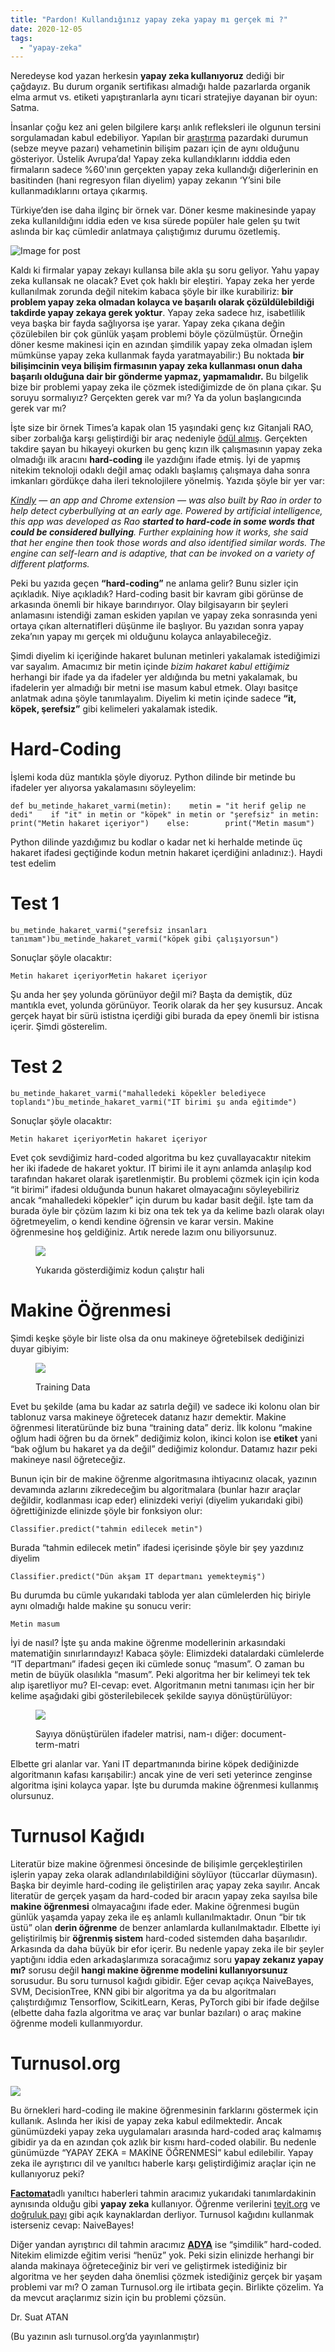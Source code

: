 ```yaml
---
title: "Pardon! Kullandığınız yapay zeka yapay mı gerçek mi ?"
date: 2020-12-05
tags: 
  - "yapay-zeka"
---
```


Neredeyse kod yazan herkesin **yapay zeka kullanıyoruz** dediği bir çağdayız. Bu durum organik sertifikası almadığı halde pazarlarda organik elma armut vs. etiketi yapıştıranlarla aynı ticari stratejiye dayanan bir oyun: Satma.

İnsanlar çoğu kez ani gelen bilgilere karşı anlık refleksleri ile olgunun tersini sorgulamadan kabul edebiliyor. Yapılan bir [araştırma](https://www.theverge.com/2019/3/5/18251326/ai-startups-europe-fake-40-percent-mmc-report) pazardaki durumun (sebze meyve pazarı) vehametinin bilişim pazarı için de aynı olduğunu gösteriyor. Üstelik Avrupa’da! Yapay zeka kullandıklarını idddia eden firmaların sadece %60'ının gerçekten yapay zeka kullandığı diğerlerinin en basitinden (hani regresyon filan diyelim) yapay zekanın ‘Y’sini bile kullanmadıklarını ortaya çıkarmış.

Türkiye’den ise daha ilginç bir örnek var. Döner kesme makinesinde yapay zeka kullanıldığını iddia eden ve kısa sürede popüler hale gelen şu twit aslında bir kaç cümledir anlatmaya çalıştığımız durumu özetlemiş.

![Image for post](/images/12445-1uqgzq0_sfoxwiipextx0iq.png)

Kaldı ki firmalar yapay zekayı kullansa bile akla şu soru geliyor. Yahu yapay zeka kullansak ne olacak? Evet çok haklı bir eleştiri. Yapay zeka her yerde kullanılmak zorunda değil nitekim kabaca şöyle bir ilke kurabiliriz: **bir problem yapay zeka olmadan kolayca ve başarılı olarak çözüldülebildiği takdirde yapay zekaya gerek yoktur**. Yapay zeka sadece hız, isabetlilik veya başka bir fayda sağlıyorsa işe yarar. Yapay zeka çıkana değin çözülebilen bir çok günlük yaşam problemi böyle çözülmüştür. Örneğin döner kesme makinesi için en azından şimdilik yapay zeka olmadan işlem mümkünse yapay zeka kullanmak fayda yaratmayabilir:) Bu noktada **bir bilişimcinin veya bilişim firmasının yapay zeka kullanması onun daha başarılı olduğuna dair bir gönderme yapmaz, yapmamalıdır.** Bu bilgelik bize bir problemi yapay zeka ile çözmek istediğimizde de ön plana çıkar. Şu soruyu sormalıyız? Gerçekten gerek var mı? Ya da yolun başlangıcında gerek var mı?

İşte size bir örnek Times’a kapak olan 15 yaşındaki genç kız Gitanjali RAO, siber zorbalığa karşı geliştirdiği bir araç nedeniyle [ödül almış](https://analyticsindiamag.com/how-this-ai-solution-by-15-yo-won-her-first-ever-times-kid-of-the-year-award/). Gerçekten takdire şayan bu hikayeyi okurken bu genç kızın ilk çalışmasının yapay zeka olmadığı ilk aracını **hard-coding** ile yazdığını ifade etmiş. İyi de yapmış nitekim teknoloji odaklı değil amaç odaklı başlamış çalışmaya daha sonra imkanları gördükçe daha ileri teknolojilere yönelmiş. Yazıda şöyle bir yer var:

_[Kindly](https://kindly.godaddysites.com/) — an app and Chrome extension — was also built by Rao in order to help detect cyberbullying at an early age. Powered by artificial intelligence, this app was developed as Rao **started to hard-code in some words that could be considered bullying**. Further explaining how it works, she said that her engine then took those words and also identified similar words. The engine can self-learn and is adaptive, that can be invoked on a variety of different platforms._

Peki bu yazıda geçen **“hard-coding”** ne anlama gelir? Bunu sizler için açıkladık. Niye açıkladık? Hard-coding basit bir kavram gibi görünse de arkasında önemli bir hikaye barındırıyor. Olay bilgisayarın bir şeyleri anlamasını istendiği zaman eskiden yapılan ve yapay zeka sonrasında yeni ortaya çıkan alternatifleri düşünme ile başlıyor. Bu yazıdan sonra yapay zeka’nın yapay mı gerçek mi olduğunu kolayca anlayabileceğiz.

Şimdi diyelim ki içeriğinde hakaret bulunan metinleri yakalamak istediğimizi var sayalım. Amacımız bir metin içinde _bizim hakaret kabul_ _ettiğimiz_ herhangi bir ifade ya da ifadeler yer aldığında bu metni yakalamak, bu ifadelerin yer almadığı bir metni ise masum kabul etmek. Olayı basitçe anlatmak adına şöyle tanımlayalım. Diyelim ki metin içinde sadece **“it, köpek, şerefsiz”** gibi kelimeleri yakalamak istedik.

# Hard-Coding

İşlemi koda düz mantıkla şöyle diyoruz. Python dilinde bir metinde bu ifadeler yer alıyorsa yakalamasını söyleyelim:

```
def bu_metinde_hakaret_varmi(metin):    metin = "it herif gelip ne dedi"    if "it" in metin or "köpek" in metin or "şerefsiz" in metin:        print("Metin hakaret içeriyor")    else:        print("Metin masum")
```

Python dilinde yazdığımız bu kodlar o kadar net ki herhalde metinde üç hakaret ifadesi geçtiğinde kodun metnin hakaret içerdiğini anladınız:). Haydi test edelim

# Test 1

```
bu_metinde_hakaret_varmi("şerefsiz insanları tanımam")bu_metinde_hakaret_varmi("köpek gibi çalışıyorsun")
```

Sonuçlar şöyle olacaktır:

```
Metin hakaret içeriyorMetin hakaret içeriyor
```

Şu anda her şey yolunda görünüyor değil mi? Başta da demiştik, düz mantıkla evet, yolunda görünüyor. Teorik olarak da her şey kusursuz. Ancak gerçek hayat bir sürü ististna içerdiği gibi burada da epey önemli bir istisna içerir. Şimdi gösterelim.

# Test 2

```
bu_metinde_hakaret_varmi("mahalledeki köpekler belediyece toplandı")bu_metinde_hakaret_varmi("IT birimi şu anda eğitimde")
```

Sonuçlar şöyle olacaktır:

```
Metin hakaret içeriyorMetin hakaret içeriyor
```

Evet çok sevdiğimiz hard-coded algoritma bu kez çuvallayacaktır nitekim her iki ifadede de hakaret yoktur. IT birimi ile it aynı anlamda anlaşılıp kod tarafından hakaret olarak işaretlenmiştir. Bu problemi çözmek için için koda “it birimi” ifadesi olduğunda bunun hakaret olmayacağını söyleyebiliriz ancak “mahalledeki köpekler” için durum bu kadar basit değil. İşte tam da burada öyle bir çözüm lazım ki biz ona tek tek ya da kelime bazlı olarak olayı öğretmeyelim, o kendi kendine öğrensin ve karar versin. Makine öğrenmesine hoş geldiğiniz. Artık nerede lazım onu biliyorsunuz.

<figure>

[![](/images/kodgif.gif)](https://suatatan.wordpress.com/wp-content/uploads/2020/12/kodgif.gif)

<figcaption>

Yukarıda gösterdiğimiz kodun çalıştır hali

</figcaption>

</figure>

# Makine Öğrenmesi

Şimdi keşke şöyle bir liste olsa da onu makineye öğretebilsek dediğinizi duyar gibiyim:

<figure>

[![](/images/tab-1.png)](https://suatatan.wordpress.com/wp-content/uploads/2020/12/tab-1.png)

<figcaption>

Training Data

</figcaption>

</figure>

Evet bu şekilde (ama bu kadar az satırla değil) ve sadece iki kolonu olan bir tablonuz varsa makineye öğretecek datanız hazır demektir. Makine öğrenmesi literatüründe biz buna “training data” deriz. İlk kolonu “makine oğlum hadi öğren bu da örnek” dediğimiz kolon, ikinci kolon ise **etiket** yani “bak oğlum bu hakaret ya da değil” dediğimiz kolondur. Datamız hazır peki makineye nasıl öğreteceğiz.

Bunun için bir de makine öğrenme algoritmasına ihtiyacınız olacak, yazının devamında azlarını zikredeceğim bu algoritmalara (bunlar hazır araçlar değildir, kodlanması icap eder) elinizdeki veriyi (diyelim yukarıdaki gibi) öğrettiğinizde elinizde şöyle bir fonksiyon olur:

```
Classifier.predict("tahmin edilecek metin")
```

Burada “tahmin edilecek metin” ifadesi içerisinde şöyle bir şey yazdınız diyelim

```
Classifier.predict("Dün akşam IT departmanı yemekteymiş")
```

Bu durumda bu cümle yukarıdaki tabloda yer alan cümlelerden hiç biriyle aynı olmadığı halde makine şu sonucu verir:

```
Metin masum
```

İyi de nasıl? İşte şu anda makine öğrenme modellerinin arkasındaki matematiğin sınırlarındayız! Kabaca şöyle: Elimizdeki datalardaki cümlelerde “IT departmanı” ifadesi geçen iki cümlede sonuç “masum”. O zaman bu metin de büyük olasılıkla “masum”. Peki algoritma her bir kelimeyi tek tek alıp işaretliyor mu? El-cevap: evet. Algoritmanın metni tanıması için her bir kelime aşağıdaki gibi gösterilebilecek şekilde sayıya dönüştürülüyor:

<figure>

[![](/images/dtm-1.png)](https://suatatan.wordpress.com/wp-content/uploads/2020/12/dtm-1.png)

<figcaption>

Sayıya dönüştürülen ifadeler matrisi, nam-ı diğer: document-term-matri

</figcaption>

</figure>

Elbette gri alanlar var. Yani IT departmanında birine köpek dediğinizde algoritmanın kafası karışabilir:) ancak yine de veri seti yeterince zenginse algoritma işini kolayca yapar. İşte bu durumda makine öğrenmesi kullanmış olursunuz.

# Turnusol Kağıdı

Literatür bize makine öğrenmesi öncesinde de bilişimle gerçekleştirilen işlerin yapay zeka olarak adlandırılabildiğini söylüyor (tüccarlar düymasın). Başka bir deyimle hard-coding ile geliştirilen araç yapay zeka sayılır. Ancak literatür de gerçek yaşam da hard-coded bir aracın yapay zeka sayılsa bile **makine öğrenmesi** olmayacağını ifade eder. Makine öğrenmesi bugün günlük yaşamda yapay zeka ile eş anlamlı kullanılmaktadır. Onun “bir tık üstü” olan **derin öğrenme** de benzer anlamlarda kullanılmaktadır. Elbette iyi geliştirilmiş bir **öğrenmiş sistem** hard-coded sistemden daha başarılıdır. Arkasında da daha büyük bir efor içerir. Bu nedenle yapay zeka ile bir şeyler yaptığını iddia eden arkadaşlarımıza soracağımız soru **yapay zekanız yapay mı?** sorusu değil **hangi makine öğrenme modelini kullanıyorsunuz** sorusudur. Bu soru turnusol kağıdı gibidir. Eğer cevap açıkça NaiveBayes, SVM, DecisionTree, KNN gibi bir algoritma ya da bu algoritmaları çalıştırdığımız Tensorflow, ScikitLearn, Keras, PyTorch gibi bir ifade değilse (elbette daha fazla algoritma ve araç var bunlar bazıları) o araç makine öğrenme modeli kullanmıyordur.

# Turnusol.org

[![](/images/bg.png)](https://suatatan.wordpress.com/wp-content/uploads/2020/12/bg.png)

Bu örnekleri hard-coding ile makine öğrenmesinin farklarını göstermek için kullanık. Aslında her ikisi de yapay zeka kabul edilmektedir. Ancak günümüzdeki yapay zeka uygulamaları arasında hard-coded araç kalmamış gibidir ya da en azından çok azlık bir kısmı hard-coded olabilir. Bu nedenle günümüzde “YAPAY ZEKA = MAKİNE ÖĞRENMESİ” kabul edilebilir. Yapay zeka ile ayrıştırıcı dil ve yanıltıcı haberle karşı geliştirdiğimiz araçlar için ne kullanıyoruz peki?

[**Factomat**](https://turnusol.org/factomat/editor)adlı yanıltıcı haberleri tahmin aracımız yukarıdaki tanımlardakinin aynısında olduğu gibi **yapay zeka** kullanıyor. Öğrenme verilerini [teyit.org](http://teyit.org) ve [doğruluk payı](https://www.dogrulukpayi.com/) gibi açık kaynaklardan derliyor. Turnusol kağıdını kullanmak isterseniz cevap: NaiveBayes!

Diğer yandan ayrıştırıcı dil tahmin aracımız [**ADYA**](https://turnusol.org/factomat/premium_tool_factomat_nefret_soylem) ise “şimdilik” hard-coded. Nitekim elimizde eğitim verisi “henüz” yok. Peki sizin elinizde herhangi bir alanda makinaya öğreteceğiniz bir veri ve geliştirmek istediğiniz bir algoritma ve her şeyden daha önemlisi çözmek istediğiniz gerçek bir yaşam problemi var mı? O zaman Turnusol.org ile irtibata geçin. Birlikte çözelim. Ya da mevcut araçlarımız sizin için bu problemi çözsün.

Dr. Suat ATAN

(Bu yazının aslı turnusol.org’da yayınlanmıştır)
